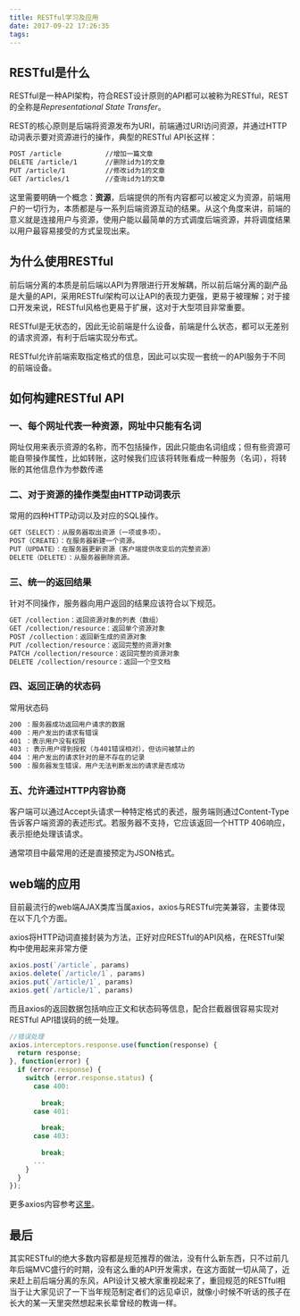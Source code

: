 ```yaml
---
title: RESTful学习及应用
date: 2017-09-22 17:26:35
tags:
---
```


## [](#RESTful是什么 "RESTful是什么")RESTful是什么

RESTful是一种API架构，符合REST设计原则的API都可以被称为RESTful，REST的全称是*Representational State Transfer*。

<!-- more -->

REST的核心原则是后端将资源发布为URI，前端通过URI访问资源，并通过HTTP动词表示要对资源进行的操作，典型的RESTful API长这样：

```bash
POST /article           //增加一篇文章
DELETE /article/1       //删除id为1的文章
PUT /article/1          //修改id为1的文章
GET /articles/1         //查询id为1的文章

```

这里需要明确一个概念：**资源**，后端提供的所有内容都可以被定义为资源，前端用户的一切行为，本质都是与一系列后端资源互动的结果。从这个角度来讲，前端的意义就是连接用户与资源，使用户能以最简单的方式调度后端资源，并将调度结果以用户最容易接受的方式呈现出来。

## [](#为什么使用RESTful "为什么使用RESTful")为什么使用RESTful

前后端分离的本质是前后端以API为界限进行开发解耦，所以前后端分离的副产品是大量的API，采用RESTful架构可以让API的表现力更强，更易于被理解；对于接口开发来说，RESTful风格也更易于扩展，这对于大型项目非常重要。

RESTful是无状态的，因此无论前端是什么设备，前端是什么状态，都可以无差别的请求资源，有利于后端实现分布式。

RESTful允许前端索取指定格式的信息，因此可以实现一套统一的API服务于不同的前端设备。

## [](#如何构建RESTful-API "如何构建RESTful API")如何构建RESTful API

### [](#一、每个网址代表一种资源，网址中只能有名词 "一、每个网址代表一种资源，网址中只能有名词")一、每个网址代表一种资源，网址中只能有名词

网址仅用来表示资源的名称，而不包括操作，因此只能由名词组成；但有些资源可能自带操作属性，比如转账，这时候我们应该将转账看成一种服务（名词），将转账的其他信息作为参数传递

### [](#二、对于资源的操作类型由HTTP动词表示 "二、对于资源的操作类型由HTTP动词表示")二、对于资源的操作类型由HTTP动词表示

常用的四种HTTP动词以及对应的SQL操作。

```bash
GET（SELECT）：从服务器取出资源（一项或多项）。
POST（CREATE）：在服务器新建一个资源。
PUT（UPDATE）：在服务器更新资源（客户端提供改变后的完整资源）
DELETE（DELETE）：从服务器删除资源。
```

### [](#三、统一的返回结果 "三、统一的返回结果")三、统一的返回结果

针对不同操作，服务器向用户返回的结果应该符合以下规范。

```bash
GET /collection：返回资源对象的列表（数组）
GET /collection/resource：返回单个资源对象
POST /collection：返回新生成的资源对象
PUT /collection/resource：返回完整的资源对象
PATCH /collection/resource：返回完整的资源对象
DELETE /collection/resource：返回一个空文档

```

### [](#四、返回正确的状态码 "四、返回正确的状态码")四、返回正确的状态码

常用状态码

```bash
200 ：服务器成功返回用户请求的数据
400 ：用户发出的请求有错误
401 ：表示用户没有权限
403 : 表示用户得到授权（与401错误相对），但访问被禁止的
404 ：用户发出的请求针对的是不存在的记录
500 ：服务器发生错误，用户无法判断发出的请求是否成功

```

### [](#五、允许通过HTTP内容协商 "五、允许通过HTTP内容协商")五、允许通过HTTP内容协商

客户端可以通过Accept头请求一种特定格式的表述，服务端则通过Content-Type告诉客户端资源的表述形式。若服务器不支持，它应该返回一个HTTP 406响应，表示拒绝处理该请求。

通常项目中最常用的还是直接预定为JSON格式。

## [](#web端的应用 "web端的应用")web端的应用

目前最流行的web端AJAX类库当属axios，axios与RESTful完美兼容，主要体现在以下几个方面。

axios将HTTP动词直接封装为方法，正好对应RESTful的API风格，在RESTful架构中使用起来非常方便

```js
axios.post(`/article`, params)
axios.delete(`/article/1`, params)
axios.put(`/article/1`, params)
axios.get(`/article/1`, params)
```

而且axios的返回数据包括响应正文和状态码等信息，配合拦截器很容易实现对RESTful API错误码的统一处理。

```js
//错误处理
axios.interceptors.response.use(function(response) {
  return response;
}, function(error) {
  if (error.response) {
    switch (error.response.status) {
      case 400:
        
        break;
      case 401:
        
        break;
      case 403:
        
        break;
      ...
    }
  }
});
```

更多axios内容参考[这里](https://www.npmjs.com/package/axios)。

## [](#最后 "最后")最后

其实RESTful的绝大多数内容都是规范推荐的做法，没有什么新东西，只不过前几年后端MVC盛行的时期，没有这么重的API开发需求，在这方面就一切从简了，近来赶上前后端分离的东风，API设计又被大家重视起来了，重回规范的RESTful相当于让大家见识了一下当年规范制定者们的远见卓识，就像小时候不听话的孩子在长大的某一天里突然想起来长辈曾经的教诲一样。
